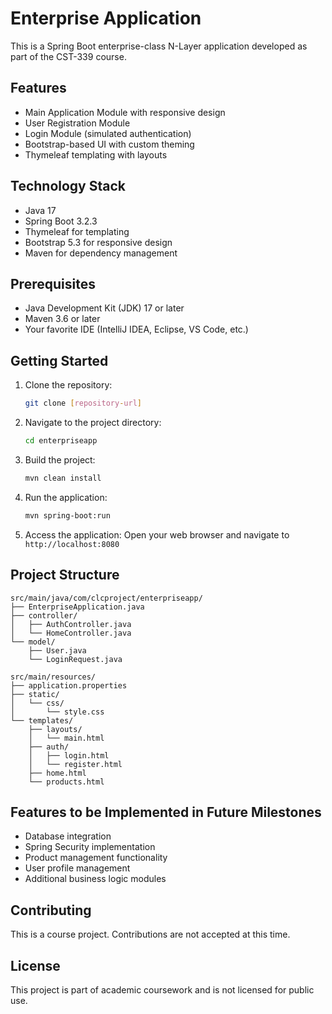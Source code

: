 # Enterprise Application

This is a Spring Boot enterprise-class N-Layer application developed as part of the CST-339 course.

## Features

- Main Application Module with responsive design
- User Registration Module
- Login Module (simulated authentication)
- Bootstrap-based UI with custom theming
- Thymeleaf templating with layouts

## Technology Stack

- Java 17
- Spring Boot 3.2.3
- Thymeleaf for templating
- Bootstrap 5.3 for responsive design
- Maven for dependency management

## Prerequisites

- Java Development Kit (JDK) 17 or later
- Maven 3.6 or later
- Your favorite IDE (IntelliJ IDEA, Eclipse, VS Code, etc.)

## Getting Started

1. Clone the repository:
   ```bash
   git clone [repository-url]
   ```

2. Navigate to the project directory:
   ```bash
   cd enterpriseapp
   ```

3. Build the project:
   ```bash
   mvn clean install
   ```

4. Run the application:
   ```bash
   mvn spring-boot:run
   ```

5. Access the application:
   Open your web browser and navigate to `http://localhost:8080`

## Project Structure

```
src/main/java/com/clcproject/enterpriseapp/
├── EnterpriseApplication.java
├── controller/
│   ├── AuthController.java
│   └── HomeController.java
└── model/
    ├── User.java
    └── LoginRequest.java

src/main/resources/
├── application.properties
├── static/
│   └── css/
│       └── style.css
└── templates/
    ├── layouts/
    │   └── main.html
    ├── auth/
    │   ├── login.html
    │   └── register.html
    ├── home.html
    └── products.html
```

## Features to be Implemented in Future Milestones

- Database integration
- Spring Security implementation
- Product management functionality
- User profile management
- Additional business logic modules

## Contributing

This is a course project. Contributions are not accepted at this time.

## License

This project is part of academic coursework and is not licensed for public use. 